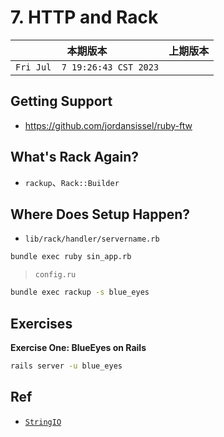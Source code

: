 # 7. HTTP and Rack

|本期版本|上期版本|
|:---:|:---:|
|`Fri Jul  7 19:26:43 CST 2023` |

## Getting Support

* <https://github.com/jordansissel/ruby-ftw>


## What's Rack Again?


* `rackup`、`Rack::Builder`

## Where Does Setup Happen?

* `lib/rack/handler/servername.rb`

```bash
bundle exec ruby sin_app.rb
```

> `config.ru`

```bash
bundle exec rackup -s blue_eyes
```

## Exercises

**Exercise One: BlueEyes on Rails**

```bash
rails server -u blue_eyes
```


## Ref

* [`StringIO`](https://ruby-doc.org/3.1.4/exts/stringio/StringIO.html)